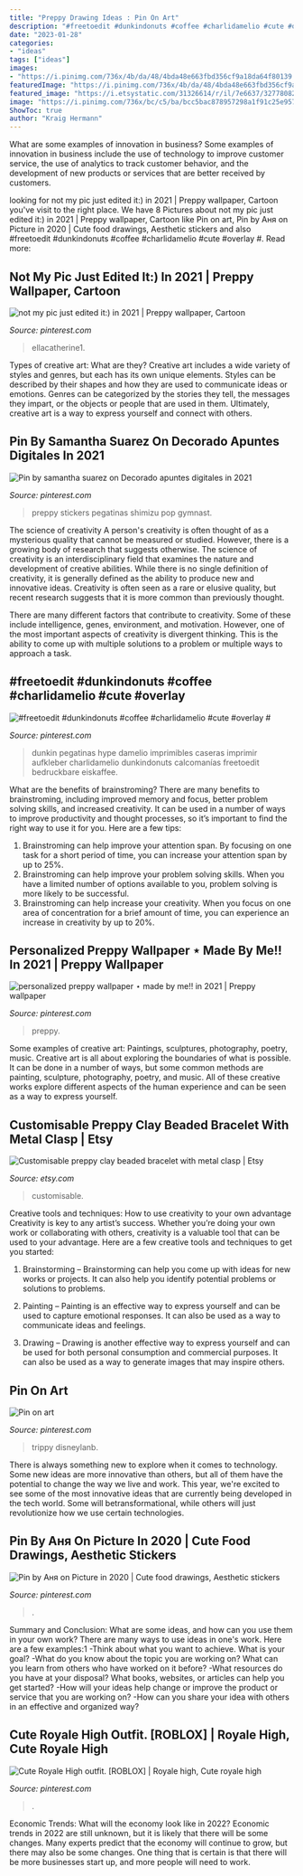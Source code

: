 ```yaml
---
title: "Preppy Drawing Ideas : Pin On Art"
description: "#freetoedit #dunkindonuts #coffee #charlidamelio #cute #overlay #"
date: "2023-01-28"
categories:
- "ideas"
tags: ["ideas"]
images:
- "https://i.pinimg.com/736x/4b/da/48/4bda48e663fbd356cf9a18da64f80139.jpg"
featuredImage: "https://i.pinimg.com/736x/4b/da/48/4bda48e663fbd356cf9a18da64f80139.jpg"
featured_image: "https://i.etsystatic.com/31326614/r/il/7e6637/3277808298/il_fullxfull.3277808298_q7k2.jpg"
image: "https://i.pinimg.com/736x/bc/c5/ba/bcc5bac878957298a1f91c25e9577d1b.jpg"
ShowToc: true
author: "Kraig Hermann"
---
```



What are some examples of innovation in business?
Some examples of innovation in business include the use of technology to improve customer service, the use of analytics to track customer behavior, and the development of new products or services that are better received by customers.

	

		
looking for not my pic just edited it:) in 2021 | Preppy wallpaper, Cartoon you've visit to the right place. We have 8 Pictures about not my pic just edited it:) in 2021 | Preppy wallpaper, Cartoon like Pin on art, Pin by Аня on Picture in 2020 | Cute food drawings, Aesthetic stickers and also #freetoedit #dunkindonuts #coffee #charlidamelio #cute #overlay #. Read more:
		
    
## Not My Pic Just Edited It:) In 2021 | Preppy Wallpaper, Cartoon

<img loading=lazy src="https://i.pinimg.com/originals/a7/e8/45/a7e845969d2d3d95a06a60f3527b606e.jpg" onerror="this.onerror=null;this.src='https://tse4.mm.bing.net/th?id=OIP.xcL0Mzxd6_6F2zBoyMLAMAHaJS&amp;pid=15.1';" alt="not my pic just edited it:) in 2021 | Preppy wallpaper, Cartoon">

_Source: pinterest.com_

>ellacatherine1. 

	

Types of creative art: What are they?
Creative art includes a wide variety of styles and genres, but each has its own unique elements. Styles can be described by their shapes and how they are used to communicate ideas or emotions. Genres can be categorized by the stories they tell, the messages they impart, or the objects or people that are used in them. Ultimately, creative art is a way to express yourself and connect with others.

    
## Pin By Samantha Suarez On Decorado Apuntes Digitales In 2021

<img loading=lazy src="https://i.pinimg.com/736x/43/4e/49/434e4961e431fdbea9fc898e6a0ee02b.jpg" onerror="this.onerror=null;this.src='https://tse2.mm.bing.net/th?id=OIP.5BnSryFEV9Kr2-_nb5UCZAHaHa&amp;pid=15.1';" alt="Pin by samantha suarez on Decorado apuntes digitales in 2021">

_Source: pinterest.com_

>preppy stickers pegatinas shimizu pop gymnast. 

	

The science of creativity
A person's creativity is often thought of as a mysterious quality that cannot be measured or studied. However, there is a growing body of research that suggests otherwise. The science of creativity is an interdisciplinary field that examines the nature and development of creative abilities.
While there is no single definition of creativity, it is generally defined as the ability to produce new and innovative ideas. Creativity is often seen as a rare or elusive quality, but recent research suggests that it is more common than previously thought.

There are many different factors that contribute to creativity. Some of these include intelligence, genes, environment, and motivation. However, one of the most important aspects of creativity is divergent thinking. This is the ability to come up with multiple solutions to a problem or multiple ways to approach a task.

    
## #freetoedit #dunkindonuts #coffee #charlidamelio #cute #overlay #

<img loading=lazy src="https://i.pinimg.com/736x/df/ce/15/dfce152c7db239de523289bf5cebeaf8.jpg" onerror="this.onerror=null;this.src='https://tse3.mm.bing.net/th?id=OIP.BQrYSv7FIwmW5Q-QQyvNRwHaKi&amp;pid=15.1';" alt="#freetoedit #dunkindonuts #coffee #charlidamelio #cute #overlay #">

_Source: pinterest.com_

>dunkin pegatinas hype damelio imprimibles caseras imprimir aufkleber charlidamelio dunkindonuts calcomanías freetoedit bedruckbare eiskaffee. 

	

What are the benefits of brainstroming?
There are many benefits to brainstroming, including improved memory and focus, better problem solving skills, and increased creativity. It can be used in a number of ways to improve productivity and thought processes, so it’s important to find the right way to use it for you. Here are a few tips: 
1. Brainstroming can help improve your attention span. By focusing on one task for a short period of time, you can increase your attention span by up to 25%. 
2. Brainstroming can help improve your problem solving skills. When you have a limited number of options available to you, problem solving is more likely to be successful. 
3. Brainstroming can help increase your creativity. When you focus on one area of concentration for a brief amount of time, you can experience an increase in creativity by up to 20%.

    
## Personalized Preppy Wallpaper ⋆ Made By Me!! In 2021 | Preppy Wallpaper

<img loading=lazy src="https://i.pinimg.com/736x/4b/da/48/4bda48e663fbd356cf9a18da64f80139.jpg" onerror="this.onerror=null;this.src='https://tse3.mm.bing.net/th?id=OIP.-sLvEhXNW91gpONa6NqPQAHaEo&amp;pid=15.1';" alt="personalized preppy wallpaper ⋆ made by me!! in 2021 | Preppy wallpaper">

_Source: pinterest.com_

>preppy. 

	

Some examples of creative art: Paintings, sculptures, photography, poetry, music.
Creative art is all about exploring the boundaries of what is possible. It can be done in a number of ways, but some common methods are painting, sculpture, photography, poetry, and music. All of these creative works explore different aspects of the human experience and can be seen as a way to express yourself.

    
## Customisable Preppy Clay Beaded Bracelet With Metal Clasp | Etsy

<img loading=lazy src="https://i.etsystatic.com/31326614/r/il/7e6637/3277808298/il_fullxfull.3277808298_q7k2.jpg" onerror="this.onerror=null;this.src='https://tse3.mm.bing.net/th?id=OIP.rOHNs3QZjUXJm-LClWPs1AHaJ4&amp;pid=15.1';" alt="Customisable preppy clay beaded bracelet with metal clasp | Etsy">

_Source: etsy.com_

>customisable. 

	

Creative tools and techniques: How to use creativity to your own advantage
Creativity is key to any artist’s success. Whether you’re doing your own work or collaborating with others, creativity is a valuable tool that can be used to your advantage. Here are a few creative tools and techniques to get you started:
1. Brainstorming – Brainstorming can help you come up with ideas for new works or projects. It can also help you identify potential problems or solutions to problems.

2. Painting – Painting is an effective way to express yourself and can be used to capture emotional responses. It can also be used as a way to communicate ideas and feelings.

3. Drawing – Drawing is another effective way to express yourself and can be used for both personal consumption and commercial purposes. It can also be used as a way to generate images that may inspire others.


    
## Pin On Art

<img loading=lazy src="https://i.pinimg.com/736x/a9/38/2c/a9382c1919d7a811f291a7ca20e84ae8.jpg" onerror="this.onerror=null;this.src='https://tse2.mm.bing.net/th?id=OIP.Tm4eZavUB75ImNkP6hFRpQHaJ3&amp;pid=15.1';" alt="Pin on art">

_Source: pinterest.com_

>trippy disneylanb. 

	

There is always something new to explore when it comes to technology. Some new ideas are more innovative than others, but all of them have the potential to change the way we live and work. This year, we're excited to see some of the most innovative ideas that are currently being developed in the tech world. Some will betransformational, while others will just revolutionize how we use certain technologies.

    
## Pin By Аня On Picture In 2020 | Cute Food Drawings, Aesthetic Stickers

<img loading=lazy src="https://i.pinimg.com/736x/bc/c5/ba/bcc5bac878957298a1f91c25e9577d1b.jpg" onerror="this.onerror=null;this.src='https://tse1.mm.bing.net/th?id=OIP.ozASDU4VLQxly-LyQ9yytgHaHa&amp;pid=15.1';" alt="Pin by Аня on Picture in 2020 | Cute food drawings, Aesthetic stickers">

_Source: pinterest.com_

>. 

	

Summary and Conclusion: What are some ideas, and how can you use them in your own work?
There are many ways to use ideas in one's work. Here are a few examples:1 
-Think about what you want to achieve. What is your goal? 
-What do you know about the topic you are working on? What can you learn from others who have worked on it before? 
-What resources do you have at your disposal? What books, websites, or articles can help you get started? 
-How will your ideas help change or improve the product or service that you are working on? 
-How can you share your idea with others in an effective and organized way?

    
## Cute Royale High Outfit. [ROBLOX] | Royale High, Cute Royale High

<img loading=lazy src="https://i.pinimg.com/originals/b1/41/ea/b141ea7671a78ed2d4fc5fd2fd16b28c.jpg" onerror="this.onerror=null;this.src='https://tse1.mm.bing.net/th?id=OIP.XYedXBN_0sZcKpK5i8m_dAHaHY&amp;pid=15.1';" alt="Cute Royale High outfit. [ROBLOX] | Royale high, Cute royale high">

_Source: pinterest.com_

>. 

	

Economic Trends: What will the economy look like in 2022?
Economic trends in 2022 are still unknown, but it is likely that there will be some changes. Many experts predict that the economy will continue to grow, but there may also be some changes. One thing that is certain is that there will be more businesses start up, and more people will need to work.

